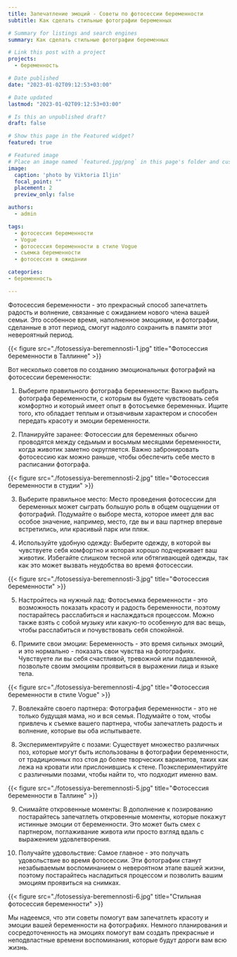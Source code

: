 ```yaml
---
title: Запечатление эмоций - Советы по фотосессии беременности
subtitle: Как сделать стильные фотографии беременных

# Summary for listings and search engines
summary: Как сделать стильные фотографии беременных

# Link this post with a project
projects: 
  - беременность

# Date published
date: "2023-01-02T09:12:53+03:00"

# Date updated
lastmod: "2023-01-02T09:12:53+03:00"

# Is this an unpublished draft?
draft: false

# Show this page in the Featured widget?
featured: true

# Featured image
# Place an image named `featured.jpg/png` in this page's folder and customize its options here.
image:
  caption: 'photo by Viktoria Iljin'
  focal_point: ""
  placement: 2
  preview_only: false

authors:
  - admin

tags:
  - фотосессия беременности
  - Vogue
  - фотосессия беременности в стиле Vogue
  - съемка беременности
  - фотосессия в ожидании

categories:
- беременность

---
```

Фотосессия беременности - это прекрасный способ запечатлеть радость и волнение, связанные с ожиданием нового члена вашей семьи. Это особенное время, наполненное эмоциями, и фотографии, сделанные в этот период, смогут надолго сохранить в памяти этот невероятный период.

{{< figure src="./fotosessiya-beremennosti-1.jpg" title="Фотосессия беременности в Таллинне" >}}

Вот несколько советов по созданию эмоциональных фотографий на фотосессии беременности:

1. Выберите правильного фотографа беременности: Важно выбрать фотографа беременности, с которым вы будете чувствовать себя комфортно и который имеет опыт в фотосъемке беременных. Ищите того, кто обладает теплым и отзывчивым характером и способен передать красоту и эмоции беременности.

2. Планируйте заранее: Фотосессии для беременных обычно проводятся между седьмым и восьмым месяцами беременности, когда животик заметно округляется. Важно забронировать фотосессию как можно раньше, чтобы обеспечить себе место в расписании фотографа.

{{< figure src="./fotosessiya-beremennosti-2.jpg" title="Фотосессия беременности в студии" >}}

3. Выберите правильное место: Место проведения фотосессии для беременных может сыграть большую роль в общем ощущении от фотографий. Подумайте о выборе места, которое имеет для вас особое значение, например, место, где вы и ваш партнер впервые встретились, или красивый парк или пляж.

4. Используйте удобную одежду: Выберите одежду, в которой вы чувствуете себя комфортно и которая хорошо подчеркивает ваш животик. Избегайте слишком тесной или обтягивающей одежды, так как это может вызвать неудобства во время фотосессии.

{{< figure src="./fotosessiya-beremennosti-3.jpg" title="Фотосессия беременности" >}}

5. Настройтесь на нужный лад: Фотосъемка беременности - это возможность показать красоту и радость беременности, поэтому постарайтесь расслабиться и наслаждаться процессом. Можно также взять с собой музыку или какую-то особенную для вас вещь, чтобы расслабиться и почувствовать себя спокойной.

6. Примите свои эмоции: Беременность - это время сильных эмоций, и это нормально - показать свои чувства на фотографиях. Чувствуете ли вы себя счастливой, тревожной или подавленной, позвольте своим эмоциям проявиться в выражении лица и языке тела.

{{< figure src="./fotosessiya-beremennosti-4.jpg" title="Фотосессия беременности в стиле Vogue" >}}

7. Вовлекайте своего партнера: Фотография беременности - это не только будущая мама, но и вся семья. Подумайте о том, чтобы привлечь к съемке вашего партнера, чтобы запечатлеть радость и волнение, которые вы оба испытываете.

8. Экспериментируйте с позами: Существует множество различных поз, которые могут быть использованы в фотографии беременности, от традиционных поз стоя до более творческих вариантов, таких как лежа на кровати или прислонившись к стене. Поэкспериментируйте с различными позами, чтобы найти то, что подходит именно вам.

{{< figure src="./fotosessiya-beremennosti-5.jpg" title="Фотосессия беременности в Таллине" >}}

9. Снимайте откровенные моменты: В дополнение к позированию постарайтесь запечатлеть откровенные моменты, которые покажут истинные эмоции от беременности. Это может быть смех с партнером, поглаживание живота или просто взгляд вдаль с выражением удовлетворения.

10. Получайте удовольствие: Самое главное - это получать удовольствие во время фотосессии. Эти фотографии станут незабываемым воспоминанием о невероятном этапе вашей жизни, поэтому постарайтесь насладиться процессом и позволить вашим эмоциям проявиться на снимках.

{{< figure src="./fotosessiya-beremennosti-6.jpg" title="Стильная фотосессия беременности" >}}

Мы надеемся, что эти советы помогут вам запечатлеть красоту и эмоции вашей беременности на фотографиях. Немного планирования и сосредоточенность на эмоциях помогут вам создать прекрасные и неподвластные времени воспоминания, которые будут дороги вам всю жизнь.